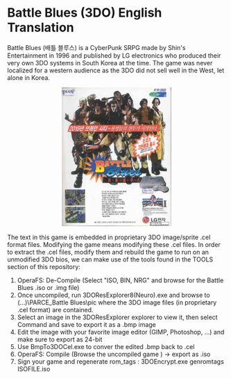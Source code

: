 # Battle Blues (3DO) English Translation 

Battle Blues (배틀 블루스) is a CyberPunk SRPG made by Shin's Entertainment in 1996 and published by LG electronics who produced their very own 3DO systems in South Korea at the time. 
The game was never localized for a western audience as the 3DO did not sell well in the West, let alone in Korea. 

<p align="center">
  <img src="GRAPHICS/bb_poster.jpg" width=50%>  
</p>

The text in this game is embedded in proprietary 3DO image/sprite .cel format files. Modifying the game means modifying these .cel files.
In order to extract the .cel files, modify them and rebuild the game to run on an unmodified 3DO bios, we can make use of the tools found in the TOOLS section of this repository: 

1. OperaFS: De-Compile (Select "ISO, BIN, NRG" and browse for the Battle Blues .iso or .img file)
2. Once uncompiled, run 3DOResExplorer8(Neuro).exe and browse to (...)\PARCE_Battle Blues\pic where the 3DO image files (in proprietary .cel format) are contained.
3. Select an image in the 3DOResExplorer explorer to view it, then select Command and save to export it as a .bmp image
4. Edit the image with your favorite image editor (GIMP, Photoshop, ...) and make sure to export as 24-bit 
5. Use BmpTo3DOCel.exe to conver the edited .bmp back to .cel
6. OperaFS: Compile (Browse the uncompiled game ) -> export as .iso
7. Sign your game and regenerate rom_tags : 3DOEncrypt.exe genromtags ISOFILE.iso
